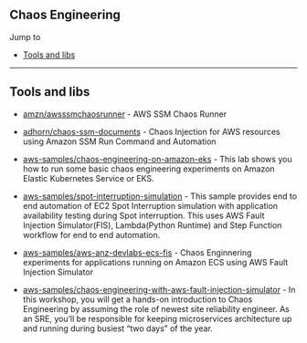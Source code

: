 
## Chaos Engineering

Jump to
- [Tools and libs](#tools-and-libs)

---
## Tools and libs

- [amzn/awsssmchaosrunner](https://github.com/amzn/awsssmchaosrunner) - AWS SSM Chaos Runner

- [adhorn/chaos-ssm-documents](https://github.com/adhorn/chaos-ssm-documents) - Chaos Injection for AWS resources using Amazon SSM Run Command and Automation

- [aws-samples/chaos-engineering-on-amazon-eks](https://github.com/aws-samples/chaos-engineering-on-amazon-eks) - This lab shows you how to run some basic chaos engineering experiments on Amazon Elastic Kubernetes Service or EKS.

- [aws-samples/spot-interruption-simulation](https://github.com/aws-samples/spot-interruption-simulation) - This sample provides end to end automation of EC2 Spot Interruption simulation with application availability testing during Spot interruption. This uses AWS Fault Injection Simulator(FIS), Lambda(Python Runtime) and Step Function workflow for end to end automation.

- [aws-samples/aws-anz-devlabs-ecs-fis](https://github.com/aws-samples/aws-anz-devlabs-ecs-fis) - Chaos Enginnering experiments for applications running on Amazon ECS using AWS Fault Injection Simulator

- [aws-samples/chaos-engineering-with-aws-fault-injection-simulator](https://github.com/aws-samples/chaos-engineering-with-aws-fault-injection-simulator) - In this workshop, you will get a hands-on introduction to Chaos Engineering by assuming the role of newest site reliability engineer. As an SRE, you’ll be responsible for keeping microservices architecture up and running during busiest “two days” of the year.
